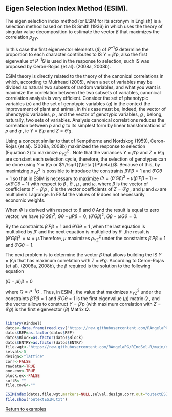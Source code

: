 ## Eigen Selection Index Method (ESIM).

The eigen selection index method (or ESIM for its acronym in English) is a selection method based on the IS Smith (1936) in which uses the theory of singular value decomposition to estimate the vector $\beta$ that maximizes the correlation $\rho_{ZY}$.

In this case the first eigenvector elements ($\beta$) of ${P}^{-1}{G}$ determine the  proportion to each character contributes to IS $Y ={\beta}'p$, also the first eigenvalue of ${P} ^{-1}{G }$ is used in the response to selection, such IS was proposed by Ceron-Rojas {et al}. (2008a, 2008b). 

ESIM theory is directly related to the theory of the canonical correlations in which, according to Muirhead (2005), when a set of variables may be divided so natural two subsets of random variables, and what you want is maximize the correlation between the two subsets of variables, canonical correlation analysis is very efficient. Consider the set of phenotypic variables ($p$) and the set of genotypic variables ($g$) in the context the improvement of plant and animal, in this case must be, indeed, the vector of phenotypic variables, $p$ , and the vector of genotypic variables, $g$ , belong, naturally, two sets of variables. Analysis canonical correlations reduces the correlation between $p$ and $g$ to its simplest form by linear transformations of $p$ and $g$ , ie $Y=\beta'p$ and $Z={\theta'g}$. 

Using a concept similar to that of Kempthorne and Nordskog (1959), Ceron-Rojas {et al}. (2008a, 2008b) maximized the response to selection (Equation 2) to maximize $\rho_{YZ}^2$ . Note that the variances $Y=\beta'p$ and $Z={\theta'g}$ are constant each selection cycle, therefore, the selection of genotypes can be done using $Y=\beta'p$ or $Y/\sqrt{{\beta'}{P\beta}}$. Because of this, by maximizing $\rho_{YZ}^2$ is possible to introduce the constraints $\beta'P \beta=1$ and $\theta'G \theta=1$ so that in ESIM is necessary to maximize $\Phi = (\theta'G \beta)^2 - \mu  (\beta'P \beta -1 ) - \omega  (\theta'G \theta -1 )$ with respect to $\beta$ , $\theta$ , $\mu$ , and $\omega$, where $\beta$ is the vector of coefficients $Y=\beta'p$ , $\theta$ is the vector coefficients of $Z =\theta'g$ , and $\mu$ and $\omega$ are multipliers Lagrange. In ESIM the values of $\theta$ does not necessarily economic weights. 

When $\Phi$ is derived with respect to $\beta$ and $\theta$ And the result is equal to zero vector, we have $(\theta 'G \beta)^{2}$, $G\theta - \mu P \beta = 0$, $(\theta 'G \beta)^{2}$, $G \beta - \omega G \theta =0$.
 
By the constraints $\beta'P \beta=1$ and $\theta'G \theta=1$ ,when the last equation  is multiplied by $\beta'$ and the next equation is multiplied by $\theta'$ ,the result is $({\theta}'G \beta)^2 = \omega= \mu$.Therefore, $\mu$ maximizes $\rho_{YZ}^2$ under the constraints $\beta' P \beta =1$ and $\theta' G \theta=1$.

The next problem is to determine the vector $\beta$ that allows building the IS $Y =\beta'p$ that has maximum correlation with $Z=\theta'g$. According to Ceron-Rojas {et al}. (2008a, 2008b), the $\beta$ required is the solution to the following equation 

$( Q - \mu I)\beta = 0$

where $Q= P ^{-1} G$ . Thus, in ESIM , the value that maximizes $\rho_{YZ}^2$ under the constraints $\beta'P \beta=1$ and $\theta'G \theta=1$ is the first eigenvalue ($\mu$) matrix $Q$ , and the vector allows to construct $Y=\beta'p$ (with maximum correlation with $Z=\theta'g$) is the first eigenvector ($\beta$) Matrix $Q$. 

```R

library(Rindsel)
datos<-data.frame(read.csv("https://raw.githubusercontent.com/RAngelaPG/RIndSel-R/main/data/C1_PSI_05_Phen.csv",header=T,na.strings=c(NA,".","-"))) #Raw data to analized.
datos$REP=as.factor(datos$REP)                                                                    #Transform variables to factor.
datos$Block=as.factor(datos$Block)                                                                #Transform variables to factor.
datos$ENTRY=as.factor(datos$ENTRY)                                                                #Transform variables to factor.
file.wgt<-"https://raw.githubusercontent.com/RAngelaPG/RIndSel-R/main/data/weights_C1_PSI.csv"    #name of the file where we write the economic weights and restrictions. 
selval<-5                                                                                         #Selection intensity.
design<-"lattice"                                                                                 #Experimental design.
corr<-FALSE                                                                                       #You can decide if you want to work with the correlation matrix instead of variance and covariance matrix.
rawdata<-TRUE                                                                                     #By default is TRUE when you are using design option "lattice" or "rcbd", use FALSE for design option "AdjMeans".
one.env<-TRUE                                                                                     #Use FALSE for multienvironment trials.
block.ex<-FALSE                                                                                   #Use FALSE always.
softR<-""                                                                                         #Use "" always.
file.covG<-""                                                                                     #When design is "AdjMeans" and rawdata is FALSE, write the location of your variance and covariance matrix csv file.

ESIMIndex(datos,file.wgt,markers=NULL,selval,design,corr,out="outextESIM.txt",outcsv="outESIM.csv",rawdata,one.env,block.ex,softR,file.covG)
file.show("outextESIM.txt")
```
[Return to examples](https://github.com/RAngelaPG/RIndSel-R/blob/master/Readme.md)


